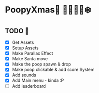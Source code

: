 # PoopyXmas💩 🌲🎅🏼🎁❄️

## TODO 🥱
* [x] Get Assets
* [x] Setup Assets
* [x] Make Parallax Effect
* [x] Make Santa move
* [x] Make the poop spawn & drop
* [x] Make poop clickable & add score System
* [x] Add sounds
* [x] Add Main menu - kinda :P
* [ ] Add leaderboard
